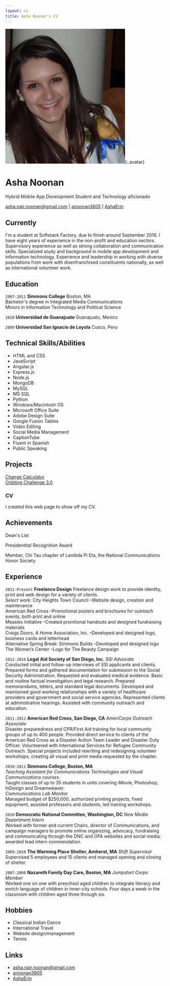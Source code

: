 ```yaml
---
layout: cv
title: Asha Noonan's CV
---
```


![Asha](./media/AshaImg.jpg){:.avatar}

# Asha Noonan
Hybrid Mobile App Development Student and Technology aficionado

<div id="webaddress">
<a href="mailto:">asha.nair.noonan@gmail.com</a>
|
<i class="fa fa-github"></i> <a href="http://github.com/">anoonan3805</a>
|
<i class="fa fa-twitter"></i> <a href="http://twitter.com/">AshaErin</a>
</div>


## Currently

I'm a student at Softstack Factory, due to finish around September 2016. I have eight years of experience in the non-profit and education sectors. Supervisory experience as well as strong collaboration and communication skills. Specialized study and background in mobile app development and information technology. Experience and leadership in working with diverse populations from work with disenfranchised constituents nationally, as well as international volunteer work.

## Education

`2007-2011`
__Simmons College__ Boston, MA<br> 
Bachelor's degree in Integrated Media Communications<br>
Minors in Information Technology and Political Science<br>

`2010`
__Universidad de Guanajuato__ Guanajuato, Mexico<br>

`2009`
__Universidad San Ignacio de Loyola__ Cusco, Peru<br>


## Technical Skills/Abilities

* HTML and CSS
* JavaScript
* Angular.js
* Express.js
* Node.js
* MongoDB
* MySQL 
* MS SQL
* Python
* Windows/Macintosh OS
* Microsoft Office Suite
* Adobe Design Suite
* Google Fusion Tables 
* Video Editing 
* Social Media Management
* CaptionTube
* Fluent in Spanish
* Public Speaking

## Projects
<i class="fa fa-codepen"></i><a href ="http://codepen.io/anoonan3805/pen/VjaxjZ">Change Calculator</a><br>
<i class="fa fa-khanacademy"></i><a href ="https://www.khanacademy.org/computer-programming/spin-off-of-orbiting-challenge-30/5508486001">Orbiting Challenge 3.0</a>

### CV

I created this web page to show off my CV.  

## Achievements

Dean's List

Presidentital Recognition Award

Member, Chi Tau chapter of Lambda Pi Eta, the National Communications Honor Society


## Experience

`2011-Present`
__Freelance Design__ 
Freelance design work to provide identity, print and web design for a variety of clients.<br>
<em>Select work: </em> City Heights Town Council –Website design, creation and maintenance<br>
American Red Cross –Promotional posters and brochures for outreach events, both print and online<br>
Measles Initiative –Created promtional handouts and designed fundraising materials<br>
Craigs Doors, A Home Association, Inc. –Developed and designed logo, business cards and letterhead<br>
Alternative Spring Break: Simmons Builds –Developed and designed logo<br>
The Women’s Center –Logo for The Beauty Campaign<br>

`2012-2016`
__Legal Aid Society of San Diego, Inc.__ 
 <em>SSI Advocate</em><br>
 Conducted initial and follow-up interviews of SSI applicants and clients. Prepared forms and gathered documentation for submission to the Social Security Administration. Requested and evaluated medical evidence. Basic and routine factual
investigation and legal research. Prepared memorandums, letters, and standard legal documents. Developed and maintained good working relationships with a variety of healthcare providers and government and social service agencies. Represented
clients at administrative hearings. Assisted with community outreach and education.

`2011-2012`
__American Red Cross, San Diego, CA__
<em>AmeriCorps Outreach Associate</em><br>
Disaster preparedness and CPR/First Aid training for local community groups of up to 400 people. Provided direct service to clients of the American Red Cross as a Disaster Action Team Leader and Disaster Duty Officer. Volunteered
with International Services for Refugee Community Outreach. Special projects included rewriting and redesigning volunteer workshops, creating all visual and print media requested by the chapter.

`2010-2011` 
__Simmons College, Boston, MA__<br>
<em>Teaching Assistant for Communications Technologies and Visual Communications courses</em><br>
Taught classes of up to 35 students in units covering iMovie, Photoshop, InDesign and Dreamweaver.<br>
<em>Communications Lab Monitor</em><br>
Managed budget of $250,000, authorized printing projects, fixed equipment, assisted professors and students, led training workshops.<br>

`2010`
__Democratic National Committee, Washington, DC__
<em>New Media Department Intern</em><br>
 Worked with former and current Chairs, director of Communications, and campaign managers to promote online organizing, advocacy, fundraising and communicating through the DNC and OFA websites and social media; awarded lead intern commendation.

`2009-2010`
__The Warming Place Shelter, Amherst, MA__
<em>Shift Supervisor</em><br>Supervised 5 employees and 15 clients and managed opening and closing of shelter.<br>

`2007-2008`
__Nazareth Family Day Care, Boston, MA__
<em>Jumpstart Corps Member</em><br>
Worked one on one with preschool aged children to integrate literacy and enrich language of children in inner-city schools. Four days a week in the classroom with children aged three through six.

## Hobbies

* Classical Indian Dance
* International Travel 
* Website design/management
* Tennis

## Links

* <i class="fa fa-envelope"></i> <a href="mailto:">asha.nair.noonan@gmail.com</a><br />
* <i class="fa fa-github"></i> <a href="http://github.com/">anoonan3805</a><br />
* <i class="fa fa-twitter"></i> <a href="http://twitter.com/">AshaErin</a><br />
